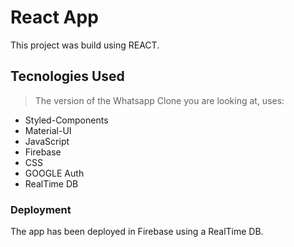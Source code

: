 #  React App

This project was build using REACT.

## Tecnologies Used

>The version of the Whatsapp Clone you are looking at, uses:

- Styled-Components
- Material-UI
- JavaScript
- Firebase
- CSS
- GOOGLE Auth
- RealTime DB 


### Deployment

The app has been deployed in Firebase using a RealTime DB.


